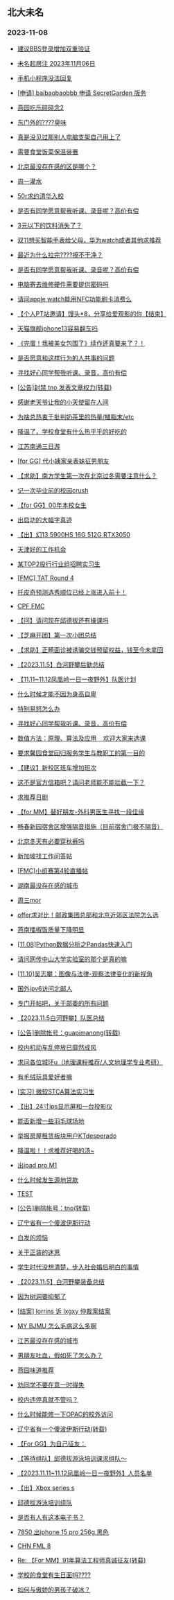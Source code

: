 ## 北大未名 
### 2023-11-08

+ [建议BBS登录增加双重验证](https://bbs.pku.edu.cn/v2/post-read.php?bid=1&threadid=18675607)

+ [未名起居注 2023年11月06日](https://bbs.pku.edu.cn/v2/post-read.php?bid=728&threadid=18676461)

+ [手机小程序没法回复](https://bbs.pku.edu.cn/v2/post-read.php?bid=16&threadid=18675963)

+ [[申请] baibaobaobbb 申请 SecretGarden 版务](https://bbs.pku.edu.cn/v2/post-read.php?bid=751&threadid=18665411)

+ [燕园吃乐碎碎念2](https://bbs.pku.edu.cn/v2/post-read.php?bid=1431&threadid=18676043)

+ [东门外的????臭味](https://bbs.pku.edu.cn/v2/post-read.php?bid=1431&threadid=18675928)

+ [真是没见过那别人电脑支架自己用上了](https://bbs.pku.edu.cn/v2/post-read.php?bid=25&threadid=18676400)

+ [需要食堂饭菜保温装置](https://bbs.pku.edu.cn/v2/post-read.php?bid=138&threadid=18675897)

+ [北京最没存在感的区是哪个？](https://bbs.pku.edu.cn/v2/post-read.php?bid=468&threadid=18676417)

+ [周一灌水](https://bbs.pku.edu.cn/v2/post-read.php?bid=610&threadid=18675675)

+ [50r求约清华入校](https://bbs.pku.edu.cn/v2/post-read.php?bid=104&threadid=18668302)

+ [是否有同学愿意帮我听课、录音呢？高价有偿](https://bbs.pku.edu.cn/v2/post-read.php?bid=468&threadid=18677262)

+ [3元以下的饮料消失了？](https://bbs.pku.edu.cn/v2/post-read.php?bid=606&threadid=18676267)

+ [双11想买智能手表给父母，华为watch或者其他求推荐](https://bbs.pku.edu.cn/v2/post-read.php?bid=244&threadid=18671428)

+ [最近为什么拉完????擦不干净？](https://bbs.pku.edu.cn/v2/post-read.php?bid=244&threadid=18676373)

+ [是否有同学愿意帮我听课、录音呢？高价有偿](https://bbs.pku.edu.cn/v2/post-read.php?bid=342&threadid=18677249)

+ [电脑寄去维修硬件需要提供密码吗](https://bbs.pku.edu.cn/v2/post-read.php?bid=484&threadid=18675815)

+ [请问apple watch能用NFC功能刷卡消费么](https://bbs.pku.edu.cn/v2/post-read.php?bid=488&threadid=18674502)

+ [【个人PT站邀请】馒头*8，分享给爱观影的你【结束】](https://bbs.pku.edu.cn/v2/post-read.php?bid=209&threadid=18665165)

+ [天猫旗舰iphone13容易翻车吗](https://bbs.pku.edu.cn/v2/post-read.php?bid=488&threadid=18676255)

+ [《完蛋！我被美女包围了》续作还真要来了？！](https://bbs.pku.edu.cn/v2/post-read.php?bid=251&threadid=18676248)

+ [是否愿意和这样行为的人共事的问题](https://bbs.pku.edu.cn/v2/post-read.php?bid=251&threadid=18676467)

+ [寻找好心同学帮我听课、录音，高价有偿](https://bbs.pku.edu.cn/v2/post-read.php?bid=10&threadid=18677321)

+ [[公告]封禁 tno 发表文章权力(转载)](https://bbs.pku.edu.cn/v2/post-read.php?bid=338&threadid=18676339)

+ [感谢老天爷让我的小天使留在人间](https://bbs.pku.edu.cn/v2/post-read.php?bid=151&threadid=18675985)

+ [为啥总热衷于批判奶茶里的热量/植脂末/etc](https://bbs.pku.edu.cn/v2/post-read.php?bid=90&threadid=18675954)

+ [降温了，学校食堂有什么热乎乎的好吃的](https://bbs.pku.edu.cn/v2/post-read.php?bid=90&threadid=18675856)

+ [江苏南通三日游](https://bbs.pku.edu.cn/v2/post-read.php?bid=94&threadid=18672326)

+ [[for GG] 代小姨家亲表妹征男朋友](https://bbs.pku.edu.cn/v2/post-read.php?bid=167&threadid=18676226)

+ [【求助】南方学生第一次在北京过冬需要注意什么？](https://bbs.pku.edu.cn/v2/post-read.php?bid=103&threadid=18676091)

+ [记一次毕业前的校园crush](https://bbs.pku.edu.cn/v2/post-read.php?bid=52&threadid=18534014)

+ [【for GG】00年本校女生](https://bbs.pku.edu.cn/v2/post-read.php?bid=167&threadid=18675530)

+ [出启功的大幅字真迹](https://bbs.pku.edu.cn/v2/post-read.php?bid=71&threadid=18675848)

+ [【出】幻13 5900HS 16G 512G RTX3050](https://bbs.pku.edu.cn/v2/post-read.php?bid=71&threadid=18623571)

+ [天津好的工作机会](https://bbs.pku.edu.cn/v2/post-read.php?bid=99&threadid=18665898)

+ [某TOP2投行行业组招聘实习生](https://bbs.pku.edu.cn/v2/post-read.php?bid=896&threadid=18677062)

+ [[FMC] TAT Round 4](https://bbs.pku.edu.cn/v2/post-read.php?bid=519&threadid=18677348)

+ [托皮奇预测选秀顺位已经上涨进入前十！](https://bbs.pku.edu.cn/v2/post-read.php?bid=88&threadid=18676460)

+ [CPF FMC](https://bbs.pku.edu.cn/v2/post-read.php?bid=519&threadid=18676374)

+ [【问】请问现在邱德拔还有操课吗](https://bbs.pku.edu.cn/v2/post-read.php?bid=219&threadid=18644114)

+ [【芝麻开团】第一次小团总结](https://bbs.pku.edu.cn/v2/post-read.php?bid=696&threadid=18664557)

+ [【求助】正畸面诊被诱骗交钱预留权益，钱至今未拿回](https://bbs.pku.edu.cn/v2/post-read.php?bid=301&threadid=18676181)

+ [【2023.11.5】白河野攀后勤总结](https://bbs.pku.edu.cn/v2/post-read.php?bid=224&threadid=18676368)

+ [【11.11~11.12凤凰岭一日一夜野外】队医计划](https://bbs.pku.edu.cn/v2/post-read.php?bid=224&threadid=18676345)

+ [什么时候才能不因为身高自卑](https://bbs.pku.edu.cn/v2/post-read.php?bid=690&threadid=18675297)

+ [特别易怒怎么办](https://bbs.pku.edu.cn/v2/post-read.php?bid=690&threadid=18676189)

+ [寻找好心同学帮我听课、录音，高价有偿](https://bbs.pku.edu.cn/v2/post-read.php?bid=1408&threadid=18677281)

+ [数值方法：原理、算法及应用    欢迎大家来选课](https://bbs.pku.edu.cn/v2/post-read.php?bid=1408&threadid=18376256)

+ [要求馨园食堂回归服务学生与教职工的第一目的](https://bbs.pku.edu.cn/v2/post-read.php?bid=438&threadid=18675314)

+ [【建议】新校区班车增加班次](https://bbs.pku.edu.cn/v2/post-read.php?bid=438&threadid=18640541)

+ [这不是官方信箱吧？请问老师能不能拦截一下？](https://bbs.pku.edu.cn/v2/post-read.php?bid=668&threadid=18675684)

+ [求推荐日剧](https://bbs.pku.edu.cn/v2/post-read.php?bid=200&threadid=18672512)

+ [【for MM】替好朋友-外科男医生寻找一段佳缘](https://bbs.pku.edu.cn/v2/post-read.php?bid=167&threadid=18676398)

+ [畅春新园宿舍区增强隔音措施（目前宿舍门极不隔音）](https://bbs.pku.edu.cn/v2/post-read.php?bid=438&threadid=18655602)

+ [北京冬天有必要穿秋裤吗](https://bbs.pku.edu.cn/v2/post-read.php?bid=103&threadid=18676349)

+ [新加坡找工作问答帖](https://bbs.pku.edu.cn/v2/post-read.php?bid=99&threadid=18596395)

+ [[FMC]小组赛第4轮直播帖](https://bbs.pku.edu.cn/v2/post-read.php?bid=519&threadid=18677424)

+ [湖南最没存在感的城市](https://bbs.pku.edu.cn/v2/post-read.php?bid=474&threadid=18675224)

+ [周三mor](https://bbs.pku.edu.cn/v2/post-read.php?bid=468&threadid=18677467)

+ [offer求对比！邮政集团总部和北京近郊区法院怎么选](https://bbs.pku.edu.cn/v2/post-read.php?bid=99&threadid=18676297)

+ [燕南擂椒饭质量下降明显](https://bbs.pku.edu.cn/v2/post-read.php?bid=1431&threadid=18675720)

+ [[11.08]Python数据分析之Pandas快速入门](https://bbs.pku.edu.cn/v2/post-read.php?bid=25&threadid=18677474)

+ [请问网传中山大学实验室的那个是真的嘛](https://bbs.pku.edu.cn/v2/post-read.php?bid=244&threadid=18677472)

+ [[11.10]吴志攀：图像与法律-观察法律变化的新视角](https://bbs.pku.edu.cn/v2/post-read.php?bid=342&threadid=18677354)

+ [国外ipv6访问北邮人](https://bbs.pku.edu.cn/v2/post-read.php?bid=209&threadid=18676942)

+ [专门开帖吧，关于部委的所有问题](https://bbs.pku.edu.cn/v2/post-read.php?bid=99&threadid=18389715)

+ [【2023.11.5白河野攀】队医总结](https://bbs.pku.edu.cn/v2/post-read.php?bid=224&threadid=18676351)

+ [[公告]删除帐号：guapimanong(转载)](https://bbs.pku.edu.cn/v2/post-read.php?bid=1&threadid=18677493)

+ [校内机动车乱停放已靡然成风](https://bbs.pku.edu.cn/v2/post-read.php?bid=1431&threadid=18673720)

+ [求问各位城环u（地理课程推荐/人文地理学专业考研）](https://bbs.pku.edu.cn/v2/post-read.php?bid=31&threadid=18677489)

+ [有毛绒玩具爱好者嘛](https://bbs.pku.edu.cn/v2/post-read.php?bid=218&threadid=18672293)

+ [[实习] 微软STCA算法实习生](https://bbs.pku.edu.cn/v2/post-read.php?bid=327&threadid=18677521)

+ [【出】24寸ips显示屏和一台投影仪](https://bbs.pku.edu.cn/v2/post-read.php?bid=71&threadid=18677506)

+ [能否新增一些羽毛球场地](https://bbs.pku.edu.cn/v2/post-read.php?bid=438&threadid=18550151)

+ [举报房屋租赁板块用户KTdesperado](https://bbs.pku.edu.cn/v2/post-read.php?bid=351&threadid=18677541)

+ [降温啦！！求推荐好喝的汤~](https://bbs.pku.edu.cn/v2/post-read.php?bid=90&threadid=18675044)

+ [出ipad pro M1](https://bbs.pku.edu.cn/v2/post-read.php?bid=71&threadid=18676437)

+ [什么时候发生源地贷款](https://bbs.pku.edu.cn/v2/post-read.php?bid=438&threadid=18677531)

+ [TEST](https://bbs.pku.edu.cn/v2/post-read.php?bid=7&threadid=18655636)

+ [[公告]删除帐号：tno(转载)](https://bbs.pku.edu.cn/v2/post-read.php?bid=1&threadid=18677555)

+ [辽宁省有一个傻波伊斯行动](https://bbs.pku.edu.cn/v2/post-read.php?bid=461&threadid=18677564)

+ [白发的烦恼](https://bbs.pku.edu.cn/v2/post-read.php?bid=244&threadid=18671944)

+ [关于正装的迷思](https://bbs.pku.edu.cn/v2/post-read.php?bid=606&threadid=18664910)

+ [学生时代没想清楚，步入社会婚后明白的事情](https://bbs.pku.edu.cn/v2/post-read.php?bid=36&threadid=18675240)

+ [【2023.11.5】白河野攀装备总结](https://bbs.pku.edu.cn/v2/post-read.php?bid=224&threadid=18677552)

+ [因为树洞要抑郁了](https://bbs.pku.edu.cn/v2/post-read.php?bid=690&threadid=18677520)

+ [[结案] lorrins 诉 lxgxy 仲裁案结案](https://bbs.pku.edu.cn/v2/post-read.php?bid=164&threadid=18676016)

+ [MY BJMU 怎么毛病这么多啊](https://bbs.pku.edu.cn/v2/post-read.php?bid=138&threadid=18670603)

+ [江苏最没存在感的城市](https://bbs.pku.edu.cn/v2/post-read.php?bid=451&threadid=18677578)

+ [男朋友吐血，假如死了怎么办？](https://bbs.pku.edu.cn/v2/post-read.php?bid=244&threadid=18677586)

+ [燕园味道推荐](https://bbs.pku.edu.cn/v2/post-read.php?bid=90&threadid=18677551)

+ [劝同学不要在意一时得失](https://bbs.pku.edu.cn/v2/post-read.php?bid=99&threadid=18675493)

+ [校内违停真就不管吗？](https://bbs.pku.edu.cn/v2/post-read.php?bid=1431&threadid=18675700)

+ [什么时候能修一下OPAC的校外访问](https://bbs.pku.edu.cn/v2/post-read.php?bid=25&threadid=18677527)

+ [辽宁省有一个傻波伊斯行动(转载)](https://bbs.pku.edu.cn/v2/post-read.php?bid=606&threadid=18677564)

+ [【For GG】为自己征友：](https://bbs.pku.edu.cn/v2/post-read.php?bid=167&threadid=18675038)

+ [【等待组队】邱德拔游泳培训课求组队～](https://bbs.pku.edu.cn/v2/post-read.php?bid=136&threadid=18638128)

+ [【2023.11.11~11.12凤凰岭一日一夜野外】人员名单](https://bbs.pku.edu.cn/v2/post-read.php?bid=224&threadid=18677606)

+ [【出】Xbox series s](https://bbs.pku.edu.cn/v2/post-read.php?bid=71&threadid=18676193)

+ [邱德拔游泳培训组队](https://bbs.pku.edu.cn/v2/post-read.php?bid=136&threadid=18671610)

+ [是否有人有这本电子书？](https://bbs.pku.edu.cn/v2/post-read.php?bid=53&threadid=18677667)

+ [7850 出iphone 15 pro 256g 黑色](https://bbs.pku.edu.cn/v2/post-read.php?bid=71&threadid=18675677)

+ [CHN FML 8](https://bbs.pku.edu.cn/v2/post-read.php?bid=519&threadid=18677699)

+ [Re: 【For MM】91年算法工程师真诚征友(转载)](https://bbs.pku.edu.cn/v2/post-read.php?bid=1&threadid=18112062)

+ [学校的食堂有生日面吗????](https://bbs.pku.edu.cn/v2/post-read.php?bid=1431&threadid=18677471)

+ [如何与傲娇的男孩子破冰？](https://bbs.pku.edu.cn/v2/post-read.php?bid=36&threadid=18677585)

